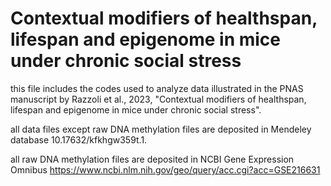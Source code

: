 # Contextual modifiers of healthspan, lifespan and epigenome in mice under chronic social stress

this file includes the codes used to analyze data illustrated in the PNAS manuscript by Razzoli et al., 2023, "Contextual modifiers of healthspan, lifespan and epigenome in mice under chronic social stress".

all data files except raw DNA methylation files are deposited in Mendeley database 10.17632/kfkhgw359t.1.

all raw DNA methylation files are deposited in NCBI Gene Expression Omnibus
https://www.ncbi.nlm.nih.gov/geo/query/acc.cgi?acc=GSE216631
